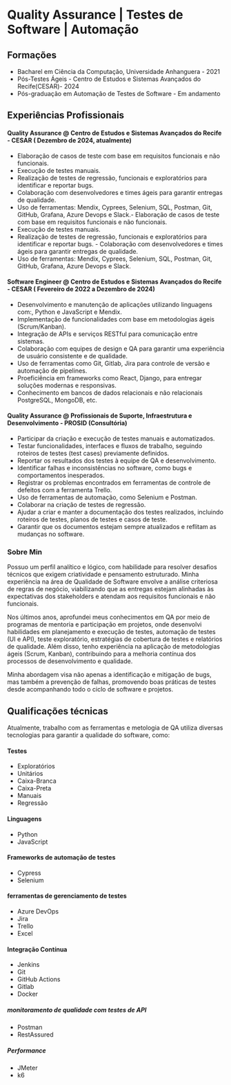 # Quality Assurance | Testes de Software | Automação

## Formações

- Bacharel em Ciência da Computação, Universidade Anhanguera - 2021
- Pós-Testes Ágeis - Centro de Estudos e Sistemas Avançados do Recife(CESAR)- 2024
- Pós-graduação em Automação de Testes de Software - Em andamento

## Experiências Profissionais

#### Quality Assurance @ Centro de Estudos e Sistemas Avançados do Recife - CESAR ( Dezembro de 2024, atualmente)
- Elaboração de casos de teste com base em requisitos funcionais e não funcionais.
- Execução de testes manuais.
- Realização de testes de regressão, funcionais e exploratórios para identificar e reportar bugs.
- Colaboração com desenvolvedores e times ágeis para garantir entregas de qualidade.
- Uso de ferramentas: Mendix, Cyprees, Selenium, SQL, Postman, Git, GitHub, Grafana, Azure Devops e Slack.- Elaboração de casos de teste com base em requisitos funcionais e não funcionais. 
- Execução de testes manuais. 
- Realização de testes de regressão, funcionais e exploratórios para identificar e reportar bugs. - Colaboração com desenvolvedores e times ágeis para garantir entregas de qualidade. 
- Uso de ferramentas: Mendix, Cyprees, Selenium, SQL, Postman, Git, GitHub, Grafana, Azure Devops e Slack.


#### Software Engineer @ Centro de Estudos e Sistemas Avançados do Recife - CESAR ( Fevereiro de 2022 a Dezembro de 2024)

- Desenvolvimento e manutenção de aplicações utilizando linguagens com:, Python e JavaScript e Mendix.
- Implementação de funcionalidades com base em metodologias ágeis (Scrum/Kanban).
- Integração de APIs e serviços RESTful para comunicação entre sistemas.
- Colaboração com equipes de design e QA para garantir uma experiência de usuário consistente e de qualidade.
- Uso de ferramentas como Git, Gitlab, Jira para controle de versão e automação de pipelines.
- Proeficiência em frameworks como React, Django, para entregar soluções modernas e responsivas.
- Conhecimento em bancos de dados relacionais e não relacionais PostgreSQL, MongoDB, etc.

#### Quality Assurance @ Profissionais de Suporte, Infraestrutura e Desenvolvimento - PROSID (Consultória)

- Participar da criação e execução de testes manuais e automatizados.
- Testar funcionalidades, interfaces e fluxos de trabalho, seguindo roteiros de testes (test cases) previamente definidos.
- Reportar os resultados dos testes à equipe de QA e desenvolvimento.
- Identificar falhas e inconsistências no software, como bugs e comportamentos inesperados.
- Registrar os problemas encontrados em ferramentas de controle de defeitos com a ferramenta Trello.
- Uso de ferramentas de automação, como Selenium e Postman.
- Colaborar na criação de testes de regressão.
- Ajudar a criar e manter a documentação dos testes realizados, incluindo roteiros de testes, planos de testes e casos de teste.
- Garantir que os documentos estejam sempre atualizados e reflitam as mudanças no software.



### Sobre Min

Possuo um perfil analítico e lógico, com habilidade para resolver desafios técnicos que exigem criatividade e pensamento estruturado. Minha experiência na área de Qualidade de Software envolve a análise criteriosa de regras de negócio, viabilizando que as entregas estejam alinhadas às expectativas dos stakeholders e atendam aos requisitos funcionais e não funcionais.

Nos últimos anos, aprofundei meus conhecimentos em QA por meio de programas de mentoria e participação em projetos, onde desenvolvi habilidades em planejamento e execução de testes, automação de testes (UI e API), teste exploratório, estratégias de cobertura de testes e relatórios de qualidade. Além disso, tenho experiência na aplicação de metodologias ágeis (Scrum, Kanban), contribuindo para a melhoria contínua dos processos de desenvolvimento e qualidade.

Minha abordagem visa não apenas a identificação e mitigação de bugs, mas também a prevenção de falhas, promovendo boas práticas de testes desde acompanhando todo o ciclo de software e projetos.

## Qualificações técnicas 
Atualmente, trabalho com as ferramentas e metologia de QA utiliza diversas tecnologias para garantir a qualidade do software, como: 
#### Testes
- Exploratórios
- Unitários
- Caixa-Branca
- Caixa-Preta
- Manuais
- Regressão 

#### Linguagens 
- Python
- JavaScript

#### Frameworks de automação de testes 
- Cypress
- Selenium


#### ferramentas de gerenciamento de testes
 - Azure DevOps
 - Jira
 - Trello
 - Excel
 
 #### Integração Contínua 
 - Jenkins
 - Git
 - GitHub Actions 
 - Gitlab 
 - Docker
 
##### monitoramento de qualidade com testes de API 
- Postman
- RestAssured
 

##### Performance 
- JMeter 
- k6


 

 


